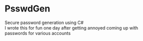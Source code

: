 # PsswdGen
Secure password generation using C#  
I wrote this for fun one day after getting annoyed coming up with passwords for various accounts
